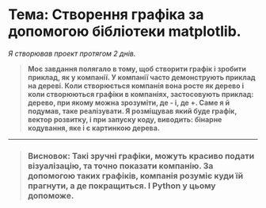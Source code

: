 # Тема: Створення графіка за допомогою бібліотеки matplotlib.

*Я створював проект протягом 2 днів.*

>**Моє завдання полягало в тому, щоб створити графік і зробити приклад, як у компанії. У компанії часто демонструють приклад на дереві. Коли створюється компанія вона росте як дерево і коли створюються графіки в компаніях, застосовують приклад: дерево, при якому можна зрозуміти, де - і, де +. Саме я й подумав, таке реалізувати. Я розміщував який буде графік, вектор розвитку, і при запуску коду, виводить: бінарне кодування, яке і є картинкою дерева.**
___

>### Висновок: Такі зручні графіки, можуть красиво подати візуалізацію, та точно показати компанію. За допомогою таких графіків, компанія розуміє куди їй прагнути, а де покращиться. І Python у цьому допоможе.

